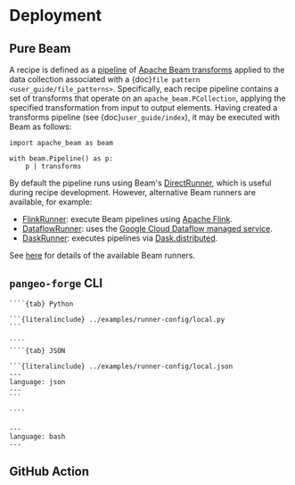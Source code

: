 # Deployment

## Pure Beam

A recipe is defined as a [pipeline](https://beam.apache.org/documentation/programming-guide/#creating-a-pipeline) of [Apache Beam transforms](https://beam.apache.org/documentation/programming-guide/#transforms) applied to the data collection associated with a {doc}`file pattern <user_guide/file_patterns>`. Specifically, each recipe pipeline contains a set of transforms that operate on an `apache_beam.PCollection`, applying the specified transformation from input to output elements. Having created a transforms pipeline (see {doc}`user_guide/index`), it may be executed with Beam as follows:

```{code-block} python
import apache_beam as beam

with beam.Pipeline() as p:
    p | transforms
```

By default the pipeline runs using Beam's [DirectRunner](https://beam.apache.org/documentation/runners/direct/), which is useful during recipe development. However, alternative Beam runners are available, for example:
* [FlinkRunner](https://beam.apache.org/documentation/runners/flink/): execute Beam pipelines using [Apache Flink](https://flink.apache.org/).
* [DataflowRunner](https://beam.apache.org/documentation/runners/dataflow/): uses the [Google Cloud Dataflow managed service](https://cloud.google.com/dataflow/service/dataflow-service-desc).
* [DaskRunner](https://beam.apache.org/releases/pydoc/current/apache_beam.runners.dask.dask_runner.html): executes pipelines via [Dask.distributed](https://distributed.dask.org/en/stable/).

See [here](https://beam.apache.org/documentation/#runners) for details of the available Beam runners.

## `pangeo-forge` CLI

`````{tabs}
````{tab} Python

```{literalinclude} ../examples/runner-config/local.py
```

````
````{tab} JSON

```{literalinclude} ../examples/runner-config/local.json
---
language: json
---
```

````
`````

```{literalinclude} ../examples/runner-commands/bake.sh
---
language: bash
---
```

## GitHub Action
